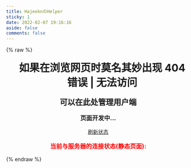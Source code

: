 ```yaml
---
title: HajeeknのHelper
sticky: 1
date: 2022-02-07 19:16:16
aside: false
comments: false
---
```

{% raw %}
<script>
function Check(url) {
    var styleEnda = document.createElement('style');
    var styleEnd = document.createElement('style');
    var maining = new Image();
    var Dates = new Date().getTime();
    maining.src = url + "?time=" + Dates;
    var status = false;
    maining.onload = function() {
        status = true;
        console.log('检查成功,可以正常连接到服务器');
     };
     maining.onerror = function() {
       var timer = setTimeout(function() {
           if(!status) {
               status = false;
               console.log('检查成功,无法正常连接到服务器');
            }
       },1500);
     }
if (status = true) {
    document.getElementById('statusing').innerHTML="服务器通信正常";
    styleEnda.innerHTML="#statusing{color: green;}"
    document.head.appendChild(styleEnda);
} else {
    document.getElementById('statusing').innerHTML="服务器通信异常";
    styleEnd.innerHTML="#statusing{color: red;}"
    document.head.appendChild(styleEnd);
};
};
</script>
<center><p style="padding-left: 1.4rem;position: relative;margin: 1rem 0 .7rem;color: var(--text-highlight-color);font-weight: 700;display: block; font-size: 2em; margin-block-start: 0.67em; margin-block-end: 0.67em; margin-inline-start: 0px; margin-inline-end: 0px; font-weight: bold;">如果在浏览网页时莫名其妙出现 404 错误 | 无法访问</p></center>
<center><p style="display: block; font-size: 1.5em; margin-block-start: 0.83em; margin-block-end: 0.83em; margin-inline-start: 0px; margin-inline-end: 0px; font-weight: bold;">可以在此处管理用户端</p></center>
<center><p style="display: block; font-size: 1.17em; margin-block-start: 1em; margin-block-end: 1em; margin-inline-start: 0px; margin-inline-end: 0px; font-weight: bold;">页面开发中...</p></center>
<center><div  class="CoolButton wow wowpanels animate__animated" onclick="Check('https://blog.slqwq.cn/favicon.ico');"><a href="#">刷新状态</a></div></center>
<center><p style="color:red;display: block; font-size: 1.17em; margin-block-start: 1em; margin-block-end: 1em; margin-inline-start: 0px; margin-inline-end: 0px; font-weight: bold;">当前与服务器的连接状态(静态页面): <div id="statusing"></div></p></center>
{% endraw %}
